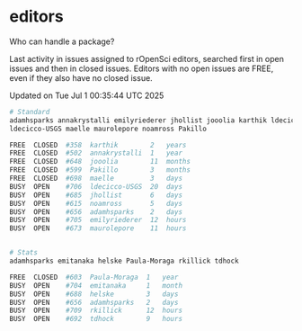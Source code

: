 # editors

Who can handle a package?

Last activity in issues assigned to rOpenSci editors, searched first in open
issues and then in closed issues. Editors with no open issues are FREE, even if
they also have no closed issue.


Updated on Tue Jul 1 00:35:44 UTC 2025

```bash
# Standard
adamhsparks annakrystalli emilyriederer jhollist jooolia karthik ldecicco
ldecicco-USGS maelle maurolepore noamross Pakillo

FREE  CLOSED  #358  karthik        2   years
FREE  CLOSED  #502  annakrystalli  1   year
FREE  CLOSED  #648  jooolia        11  months
FREE  CLOSED  #599  Pakillo        3   months
FREE  CLOSED  #698  maelle         3   days
BUSY  OPEN    #706  ldecicco-USGS  20  days
BUSY  OPEN    #685  jhollist       6   days
BUSY  OPEN    #615  noamross       5   days
BUSY  OPEN    #656  adamhsparks    2   days
BUSY  OPEN    #705  emilyriederer  12  hours
BUSY  OPEN    #673  maurolepore    11  hours


# Stats
adamhsparks emitanaka helske Paula-Moraga rkillick tdhock

FREE  CLOSED  #603  Paula-Moraga  1   year
BUSY  OPEN    #704  emitanaka     1   month
BUSY  OPEN    #688  helske        3   days
BUSY  OPEN    #656  adamhsparks   2   days
BUSY  OPEN    #709  rkillick      12  hours
BUSY  OPEN    #692  tdhock        9   hours
```
